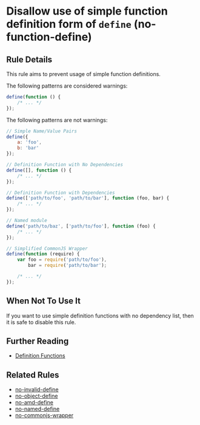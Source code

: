 # Disallow use of simple function definition form of `define` (no-function-define)

## Rule Details

This rule aims to prevent usage of simple function definitions.

The following patterns are considered warnings:

```js
define(function () {
    /* ... */
});
```

The following patterns are not warnings:

```js
// Simple Name/Value Pairs
define({
    a: 'foo',
    b: 'bar'
});

// Definition Function with No Dependencies
define([], function () {
    /* ... */
});

// Definition Function with Dependencies
define(['path/to/foo', 'path/to/bar'], function (foo, bar) {
    /* ... */
});

// Named module
define('path/to/baz', ['path/to/foo'], function (foo) {
    /* ... */
});

// Simplified CommonJS Wrapper
define(function (require) {
    var foo = require('path/to/foo'),
        bar = require('path/to/bar');

    /* ... */
});
```

## When Not To Use It

If you want to use simple definition functions with no dependency list, then it is safe to disable this rule.

## Further Reading

* [Definition Functions](http://requirejs.org/docs/api.html#deffunc)

## Related Rules

* [no-invalid-define](no-invalid-define.md)
* [no-object-define](no-object-define.md)
* [no-amd-define](no-amd-define.md)
* [no-named-define](no-named-define.md)
* [no-commonjs-wrapper](no-commonjs-wrapper.md)
